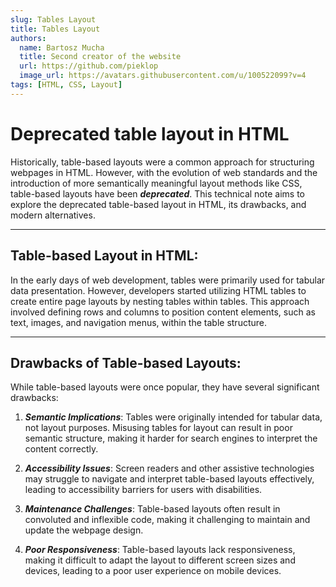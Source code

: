 ```yaml
---
slug: Tables Layout
title: Tables Layout
authors:
  name: Bartosz Mucha
  title: Second creator of the website
  url: https://github.com/pieklop
  image_url: https://avatars.githubusercontent.com/u/100522099?v=4
tags: [HTML, CSS, Layout]
---
```


# Deprecated table layout in HTML
Historically, table-based layouts were a common approach for structuring webpages in HTML. However, with the evolution of web standards and the introduction of more semantically meaningful layout methods like CSS, table-based layouts have been ***deprecated***. This technical note aims to explore the deprecated table-based layout in HTML, its drawbacks, and modern alternatives.

---

## Table-based Layout in HTML:
In the early days of web development, tables were primarily used for tabular data presentation. However, developers started utilizing HTML tables to create entire page layouts by nesting tables within tables. This approach involved defining rows and columns to position content elements, such as text, images, and navigation menus, within the table structure.

---

## Drawbacks of Table-based Layouts:
While table-based layouts were once popular, they have several significant drawbacks:

1. ***Semantic Implications***: Tables were originally intended for tabular data, not layout purposes. Misusing tables for layout can result in poor semantic structure, making it harder for search engines to interpret the content correctly.

2. ***Accessibility Issues***: Screen readers and other assistive technologies may struggle to navigate and interpret table-based layouts effectively, leading to accessibility barriers for users with disabilities.

3. ***Maintenance Challenges***: Table-based layouts often result in convoluted and inflexible code, making it challenging to maintain and update the webpage design.

4. ***Poor Responsiveness***: Table-based layouts lack responsiveness, making it difficult to adapt the layout to different screen sizes and devices, leading to a poor user experience on mobile devices.